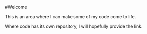 #Welcome

This is an area where I can make some of my code come to life.


Where code has its own repository, I will hopefully provide the link.
